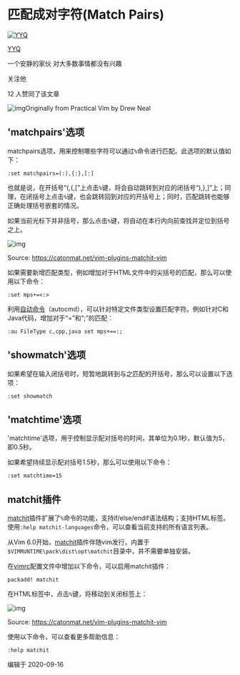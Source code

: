 # 匹配成对字符(Match Pairs)

[![YYQ](https://pica.zhimg.com/v2-c4432de041354a82800b86e53483c9c7_xs.jpg?source=172ae18b)](https://www.zhihu.com/people/anthony.yuan)

[YYQ](https://www.zhihu.com/people/anthony.yuan)

一个安静的家伙 对大多数事情都没有兴趣

关注他

12 人赞同了该文章



![img](https://pic4.zhimg.com/80/v2-71838805a8390cdc1e5549bf8acec9c7_720w.jpg)Originally from Practical Vim by Drew Neal

## **'matchpairs'选项**

matchpairs选项，用来控制哪些字符可以通过`%`命令进行匹配。此选项的默认值如下：

```vim
:set matchpairs=(:),{:},[:]
```

也就是说，在开括号“(,{,[”上点击`%`键，将会自动跳转到对应的闭括号“),},]”上；同理，在闭括号上点击`%`键，也会跳转回到对应的开括号上；同时，匹配跳转也能够正确处理括号嵌套的情况。

如果当前光标下并非括号，那么点击`%`键，将自动在本行内向前查找并定位到括号之上。

![img](https://pic2.zhimg.com/v2-849aa828276827c7a5fa8c7d55f089c1_b.jpg)

Source: https://catonmat.net/vim-plugins-matchit-vim


如果需要新增匹配类型，例如增加对于HTML文件中的尖括号的匹配，那么可以使用以下命令：

```vim
:set mps+=<:>
```

利用[自动命令](https://link.zhihu.com/?target=http%3A//yyq123.github.io/learn-vim/learn-vi-49-01-autocmd.html)（autocmd），可以针对特定文件类型设置匹配字符。例如针对C和Java代码，增加对于“=”和“;”的匹配：

```vim
:au FileType c,cpp,java set mps+==:;
```

## **'showmatch'选项**

如果希望在输入闭括号时，短暂地跳转到与之匹配的开括号，那么可以设置以下选项：

```vim
:set showmatch
```

## **'matchtime'选项**

'matchtime'选项，用于控制显示配对括号的时间，其单位为0.1秒，默认值为5，即0.5秒。

如果希望持续显示配对括号1.5秒，那么可以使用以下命令：

```vim
:set matchtime=15
```

## **matchit插件**

[matchit](https://link.zhihu.com/?target=https%3A//github.com/chrisbra/matchit)插件扩展了`%`命令的功能，支持if/else/endif语法结构；支持HTML标签。使用`:help matchit-languages`命令，可以查看当前支持的所有语言列表。

从Vim 6.0开始，[matchit](https://link.zhihu.com/?target=https%3A//github.com/chrisbra/matchit)插件伴随vim发行，内置于`$VIMRUNTIME\pack\dist\opt\matchit`目录中，并不需要单独安装。

在[vimrc](https://link.zhihu.com/?target=http%3A//yyq123.github.io/learn-vim/learn-vi-59-vimrc.html)配置文件中增加以下命令，可以启用matchit插件：

```vim
packadd! matchit
```

在HTML标签中，点击`%`键，将移动到关闭标签上：

![img](https://pic4.zhimg.com/v2-8baa539e29ded2327511565ab32c5bf7_b.jpg)

Source: https://catonmat.net/vim-plugins-matchit-vim

使用以下命令，可以查看更多帮助信息：

```vim
:help matchit 
```



编辑于 2020-09-16